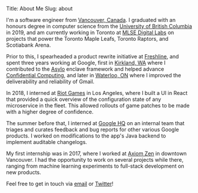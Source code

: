Title: About Me
Slug: about

I'm a software engineer from [Vancouver, Canada](https://en.wikipedia.org/wiki/Vancouver). I graduated with an honours degree in computer science from the [University of British Columbia](https://www.ubc.ca) in 2019, and am currently working in Toronto at [MLSE Digital Labs](https://www.mlsedigital.com/) on projects that power the Toronto Maple Leafs, Toronto Raptors, and Scotiabank Arena.

Prior to this, I spearheaded a product rewrite initiative at [Freshline](https://freshline.io), and spent three years working at Google, first in [Kirkland, WA](https://careers.google.com/locations/seattle-kirkland-bellevue-redmond/) where I contributed to the [Asylo](https://asylo.dev) enclave framework and helped advance [Confidential Computing](https://cloud.google.com/confidential-computing), and later in [Waterloo, ON](https://careers.google.com/locations/waterloo/) where I improved the deliverability and reliability of Gmail.

In 2018, I interned at [Riot Games](https://www.riotgames.com) in Los Angeles, where I built a UI in React that provided a quick overview of the configuration state of any microservice in the fleet. This allowed rollouts of game patches to be made with a higher degree of confidence.

The summer before that, I interned at [Google HQ](https://careers.google.com/locations/mountain-view/) on an internal team that triages and curates feedback and bug reports for other various Google products. I worked on modifications to the app's Java backend to implement auditable changelogs.

My first internship was in 2017, where I worked at [Axiom Zen](https://www.axiomzen.co) in downtown Vancouver. I had the opportunity to work on several projects while there, ranging from machine learning experiments to full-stack development on new products.

Feel free to get in touch via [email](mailto:me@kevinyap.ca) or [Twitter](https://twitter.com/iKevinY)!
